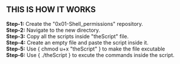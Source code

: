 ## THIS IS HOW IT WORKS

<p> 
<b> Step-1:</b> Create the "0x01-Shell_permissions" repository. </br>
<b> Step-2:</b> Navigate to the new directory. </br>
<b> Step-3:</b> Copy all the scripts inside "theScript" file. </br>
<b> Step-4:</b> Create an empty file and paste the script inside it. </br>
<b> Step-5:</b> Use { chmod u+x "theScript" } to make the file excutable </br>
<b> Step-6:</b> Use { ./theScript } to excute the commands inside the script. </br>
</p>
